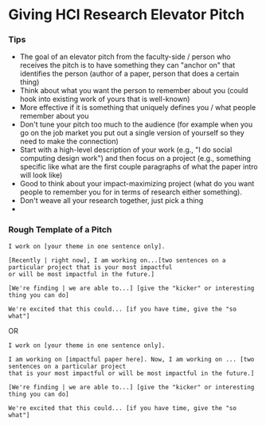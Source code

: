 # Giving HCI Research Elevator Pitch 

### Tips
- The goal of an elevator pitch from the faculty-side / person who receives the pitch is to have something they can "anchor on" that identifies the person (author of a paper, person that does a certain thing)
- Think about what you want the person to remember about you (could hook into existing work of yours that is well-known)
- More effective if it is something that uniquely defines you / what people remember about you
- Don't tune your pitch too much to the audience (for example when you go on the job market you put out a single version of yourself so they need to make the connection)
- Start with a high-level description of your work (e.g., "I do social computing design work") and then focus on a project (e.g., something specific like what are the first couple paragraphs of what the paper intro will look like)
- Good to think about your impact-maximizing project (what do you want people to remember you for in terms of research either something).
- Don't weave all your research together, just pick a thing
- 

### Rough Template of a Pitch 
```
I work on [your theme in one sentence only].

[Recently | right now], I am working on...[two sentences on a particular project that is your most impactful
or will be most impactful in the future.]

[We're finding | we are able to...] [give the "kicker" or interesting thing you can do]

We're excited that this could... [if you have time, give the "so what"] 
```

OR 

```
I work on [your theme in one sentence only].

I am working on [impactful paper here]. Now, I am working on ... [two sentences on a particular project
that is your most impactful or will be most impactful in the future.]

[We're finding | we are able to...] [give the "kicker" or interesting thing you can do]

We're excited that this could... [if you have time, give the "so what"] 
```


